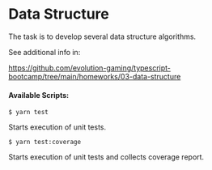 # Data Structure

The task is to develop several data structure algorithms.

See additional info in:

https://github.com/evolution-gaming/typescript-bootcamp/tree/main/homeworks/03-data-structure

#### Available Scripts:

```
$ yarn test
```
Starts execution of unit tests.

```
$ yarn test:coverage
```
Starts execution of unit tests and collects coverage report.
